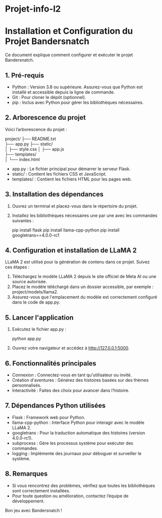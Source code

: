 # Projet-info-l2
# Installation et Configuration du Projet Bandersnatch

Ce document explique comment configurer et exécuter le projet Bandersnatch.

## 1. Pré-requis

- Python : Version 3.8 ou supérieure. Assurez-vous que Python est installé et accessible depuis la ligne de commande.
- Git : Pour cloner le dépôt (optionnel).
- pip : Inclus avec Python pour gérer les bibliothèques nécessaires.

## 2. Arborescence du projet

Voici l’arborescence du projet :

project/                                                                        ├── README.txt    
├── app.py 
├── static/  
│   ├── style.css
│   ├── app.js  
├── templates/  
│   └── index.html  


- app.py : Le fichier principal pour démarrer le serveur Flask.
- static/ : Contient les fichiers CSS et JavaScript.
- templates/ : Contient les fichiers HTML pour les pages web.

## 3. Installation des dépendances

1. Ouvrez un terminal et placez-vous dans le répertoire du projet.
2. Installez les bibliothèques nécessaires une par une avec les commandes suivantes :

   pip install flask
   pip install llama-cpp-python
   pip install googletrans==4.0.0-rc1
   

## 4. Configuration et installation de LLaMA 2

LLaMA 2 est utilisé pour la génération de contenu dans ce projet. Suivez ces étapes :

1. Téléchargez le modèle LLaMA 2 depuis le site officiel de Meta AI ou une source autorisée.
2. Placez le modèle téléchargé dans un dossier accessible, par exemple : project/models/llama2.
3. Assurez-vous que l'emplacement du modèle est correctement configuré dans le code de app.py.

## 5. Lancer l'application

1. Exécutez le fichier app.py :
   
   python app.py
   
2. Ouvrez votre navigateur et accédez à http://127.0.0.1:5000.

## 6. Fonctionnalités principales

- Connexion : Connectez-vous en tant qu'utilisateur ou invité.
- Création d'aventures : Générez des histoires basées sur des thèmes personnalisés.
- Interactivité : Faites des choix pour avancer dans l’histoire.

## 7. Dépendances Python utilisées

- Flask : Framework web pour Python.
- llama-cpp-python : Interface Python pour interagir avec le modèle LLaMA 2.
- googletrans : Pour la traduction automatique des histoires (version 4.0.0-rc1).
- subprocess : Gère les processus système pour exécuter des commandes.
- logging : Implémente des journaux pour déboguer et surveiller le système.

## 8. Remarques

- Si vous rencontrez des problèmes, vérifiez que toutes les bibliothèques sont correctement installées.
- Pour toute question ou amélioration, contactez l’équipe de développement.

Bon jeu avec Bandersnatch !
